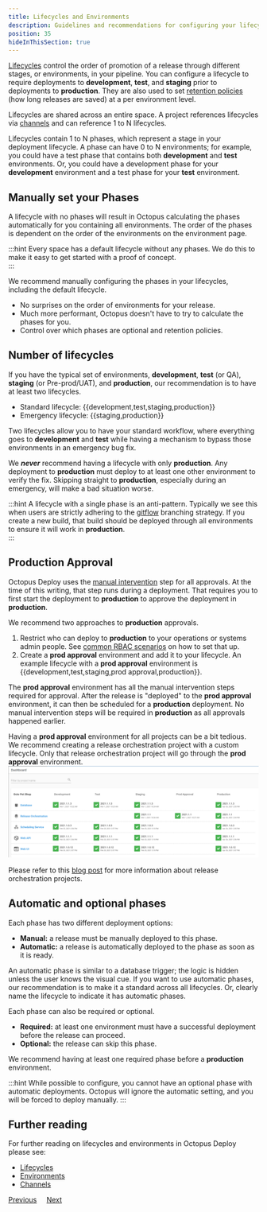 ```yaml
---
title: Lifecycles and Environments
description: Guidelines and recommendations for configuring your lifecycles to control the flow to your environments
position: 35
hideInThisSection: true
---
```


[Lifecycles](/docs/releases/lifecycles/index.md) control the order of promotion of a release through different stages, or environments, in your pipeline.  You can configure a lifecycle to require deployments to **development**, **test**, and **staging** prior to deployments to **production**.  They are also used to set [retention policies](/docs/administration/retention-policies/index.md) (how long releases are saved) at a per environment level.

Lifecycles are shared across an entire space.  A project references lifecycles via [channels](/docs/releases/channels/index.md) and can reference 1 to N lifecycles.

Lifecycles contain 1 to N phases, which represent a stage in your deployment lifecycle.  A phase can have 0 to N environments; for example, you could have a test phase that contains both **development** and **test** environments. Or, you could have a development phase for your **development** environment and a test phase for your **test** environment.  

## Manually set your Phases

A lifecycle with no phases will result in Octopus calculating the phases automatically for you containing all environments.  The order of the phases is dependent on the order of the environments on the environment page.    

:::hint
Every space has a default lifecycle without any phases.  We do this to make it easy to get started with a proof of concept.   
:::

We recommend manually configuring the phases in your lifecycles, including the default lifecycle.  

- No surprises on the order of environments for your release.
- Much more performant, Octopus doesn't have to try to calculate the phases for you.
- Control over which phases are optional and retention policies.

## Number of lifecycles

If you have the typical set of environments, **development**, **test** (or QA), **staging** (or Pre-prod/UAT), and **production**, our recommendation is to have at least two lifecycles.

- Standard lifecycle: {{development,test,staging,production}}
- Emergency lifecycle: {{staging,production}}

Two lifecycles allow you to have your standard workflow, where everything goes to **development** and **test** while having a mechanism to bypass those environments in an emergency bug fix.  

We **_never_** recommend having a lifecycle with only **production**.  Any deployment to **production** must deploy to at least one other environment to verify the fix.  Skipping straight to **production**, especially during an emergency, will make a bad situation worse.

:::hint
A lifecycle with a single phase is an anti-pattern.  Typically we see this when users are strictly adhering to the [gitflow](https://www.atlassian.com/git/tutorials/comparing-workflows/gitflow-workflow) branching strategy.  If you create a new build, that build should be deployed through all environments to ensure it will work in **production**.  
:::

## Production Approval

Octopus Deploy uses the [manual intervention](docs/projects/built-in-step-templates/manual-intervention-and-approvals.md) step for all approvals.  At the time of this writing, that step runs during a deployment.  That requires you to first start the deployment to **production** to approve the deployment in **production**.

We recommend two approaches to **production** approvals.

1. Restrict who can deploy to **production** to your operations or systems admin people.  See [common RBAC scenarios](/docs/getting-started/best-practices/users-roles-and-teams.md) on how to set that up.
2. Create a **prod approval** environment and add it to your lifecycle.  An example lifecycle with a **prod approval** environment is {{development,test,staging,prod approval,production}}.

The **prod approval** environment has all the manual intervention steps required for approval.  After the release is "deployed" to the **prod approval** environment, it can then be scheduled for a **production** deployment.  No manual intervention steps will be required in **production** as all approvals happened earlier.

Having a **prod approval** environment for all projects can be a bit tedious.  We recommend creating a release orchestration project with a custom lifecycle.  Only that release orchestration project will go through the **prod approval** environment.
![project and project groups](images/projects-and-project-groups.png)

Please refer to this [blog post](https://octopus.com/blog/release-management-with-octopus) for more information about release orchestration projects.

## Automatic and optional phases

Each phase has two different deployment options:

- **Manual:** a release must be manually deployed to this phase.
- **Automatic:** a release is automatically deployed to the phase as soon as it is ready.

An automatic phase is similar to a database trigger; the logic is hidden unless the user knows the visual cue.  If you want to use automatic phases, our recommendation is to make it a standard across all lifecycles.  Or, clearly name the lifecycle to indicate it has automatic phases.  

Each phase can also be required or optional.  

- **Required:** at least one environment must have a successful deployment before the release can proceed.
- **Optional:** the release can skip this phase.

We recommend having at least one required phase before a **production** environment.

:::hint
While possible to configure, you cannot have an optional phase with automatic deployments.  Octopus will ignore the automatic setting, and you will be forced to deploy manually.
:::

## Further reading

For further reading on lifecycles and environments in Octopus Deploy please see:

- [Lifecycles](/docs/releases/lifecycles/index.md)
- [Environments](/docs/infrastructure/environments/index.md)
- [Channels](/docs/releases/channels/index.md)

<span><a class="btn btn-secondary" href="/docs/getting-started/best-practices/environments-and-deployment-targets-and-roles">Previous</a></span>&nbsp;&nbsp;&nbsp;&nbsp;&nbsp;<span><a class="btn btn-success" href="/docs/getting-started/best-practices/worker-configuration">Next</a></span>
